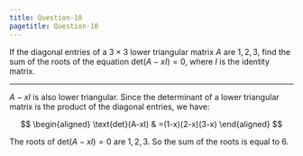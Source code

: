 ```yaml
---
title: Question-10
pagetitle: Question-10
---
```


If the diagonal entries of a $3\times3$ lower triangular matrix $A$ are $1,2,3$, find the sum of the roots of the equation $\text{det}(A-xI)=0$, where $I$ is the identity matrix.

------------------------------------------------------------------------

$A-xI$ is also lower triangular. Since the determinant of a lower triangular matrix is the product of the diagonal entries, we have:

$$
\begin{aligned}
\text{det}(A-xI) & =(1-x)(2-x)(3-x)
\end{aligned}
$$


The roots of $\text{det}(A-xI)=0$ are $1,2,3$. So the sum of the roots is equal to $6$.
